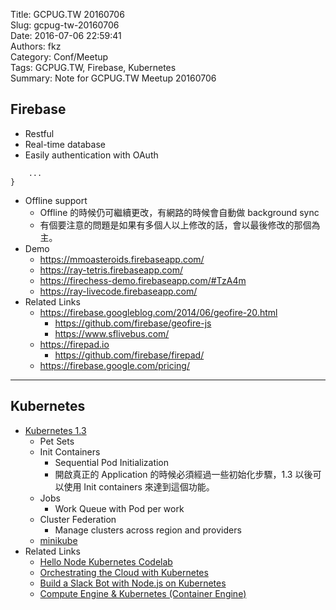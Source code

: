Title: GCPUG.TW 20160706  
Slug: gcpug-tw-20160706  
Date: 2016-07-06 22:59:41  
Authors: fkz  
Category: Conf/Meetup  
Tags: GCPUG.TW, Firebase, Kubernetes  
Summary: Note for GCPUG.TW Meetup 20160706  
  
  
  
## Firebase  
  
+ Restful  
+ Real-time database  
+ Easily authentication with OAuth  
```  ref.authWithOAuthPopup("twitter", function (error, authData) {  
    ...  
}  
```  
+ Offline support  
    + Offline 的時候仍可繼續更改，有網路的時候會自動做 background sync  
    + 有個要注意的問題是如果有多個人以上修改的話，會以最後修改的那個為主。  
+ Demo  
    + <https://mmoasteroids.firebaseapp.com/>  
    + <https://ray-tetris.firebaseapp.com/>  
    + <https://firechess-demo.firebaseapp.com/#TzA4m>  
    + <https://ray-livecode.firebaseapp.com/>  
+ Related Links  
    + <https://firebase.googleblog.com/2014/06/geofire-20.html>  
        + <https://github.com/firebase/geofire-js>  
        + <https://www.sflivebus.com/>  
    + <https://firepad.io>  
        + <https://github.com/firebase/firepad/>  
    + <https://firebase.google.com/pricing/>  
  
---  
  
## Kubernetes  
  
+ [Kubernetes 1.3](https://github.com/kubernetes/kubernetes/wiki/Release-1.3)  
    + Pet Sets  
    + Init Containers  
        + Sequential Pod Initialization  
        + 開啟真正的 Application 的時候必須經過一些初始化步驟，1.3 以後可以使用 Init containers 來達到這個功能。  
    + Jobs  
        + Work Queue with Pod per work  
    + Cluster Federation  
        + Manage clusters across region and providers  
    + [minikube](https://github.com/kubernetes/minikube)  
+ Related Links  
    + [Hello Node Kubernetes Codelab](https://codelabs.developers.google.com/codelabs/cloud-hello-kubernetes/index.html?index=..%2F..%2Findex#0)  
    + [Orchestrating the Cloud with Kubernetes](https://codelabs.developers.google.com/codelabs/cloud-orchestrate-with-kubernetes/index.html?index=..%2F..%#0)  
    + [Build a Slack Bot with Node.js on Kubernetes](https://codelabs.developers.google.com/codelabs/cloud-slack-bot/index.html?index=..%2F..%2Findex#0)  
    + [Compute Engine & Kubernetes (Container Engine)](https://codelabs.developers.google.com/codelabs/cloud-compute-kubernetes/index.html?index=..%2F..%2Findex#0)  
